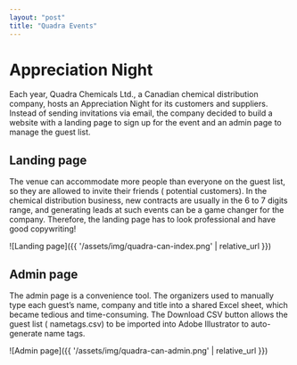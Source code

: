```yaml
---
layout: "post"
title: "Quadra Events"
---
```


# Appreciation Night

Each year, Quadra Chemicals Ltd., a Canadian chemical distribution company, hosts an Appreciation Night for its
customers and suppliers. Instead of sending invitations via email, the company decided to build a website with a landing
page to sign up for the event and an admin page to manage the guest list.

## Landing page

The venue can accommodate more people than everyone on the guest list, so they are allowed to invite their friends (
potential customers). In the chemical distribution business, new contracts are usually in the 6 to 7 digits range, and
generating leads at such events can be a game changer for the company. Therefore, the landing page has to look
professional and have good copywriting!

![Landing page]({{ '/assets/img/quadra-can-index.png' | relative_url }})

## Admin page

The admin page is a convenience tool. The organizers used to manually type each guest’s name, company and title into a
shared Excel sheet, which became tedious and time-consuming. The Download CSV button allows the guest list (
nametags.csv) to be imported into Adobe Illustrator to auto-generate name tags.

![Admin page]({{ '/assets/img/quadra-can-admin.png' | relative_url }})
